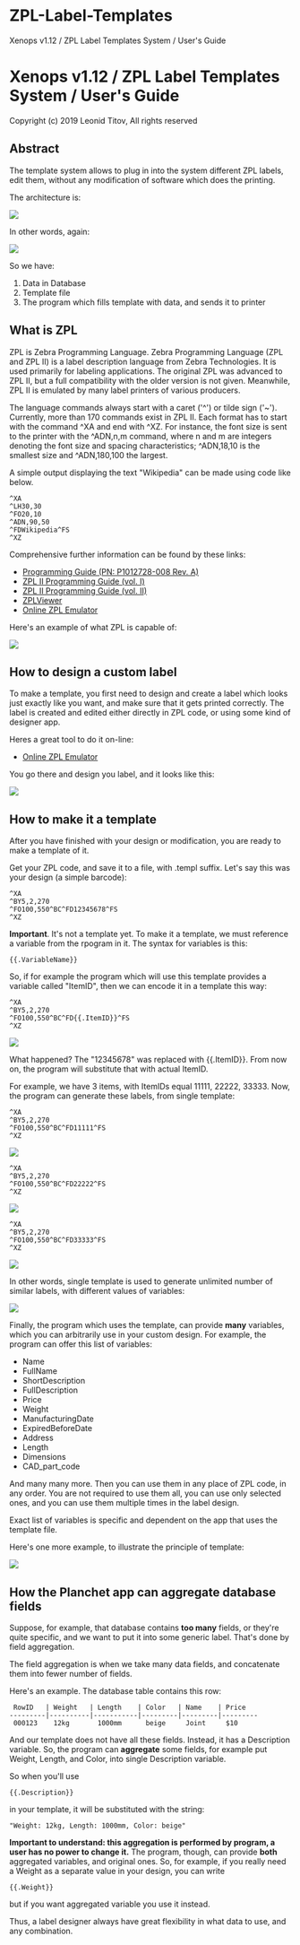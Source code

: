 # ZPL-Label-Templates
Xenops v1.12 / ZPL Label Templates System / User's Guide

# Xenops v1.12 / ZPL Label Templates System / User's Guide

Copyright (c) 2019 Leonid Titov, All rights reserved

## Abstract

The template system allows to plug in into the system different ZPL labels, edit them,
without any modification of software which does the printing.

The architecture is:

![](draw1.png)

In other words, again:

![](draw2.png)

So we have:

1. Data in Database
2. Template file
3. The program which fills template with data, and sends it to printer

## What is ZPL

ZPL is Zebra Programming Language. Zebra Programming Language (ZPL and ZPL II) is a label
description language from Zebra Technologies. It is used primarily for labeling applications.
The original ZPL was advanced to ZPL II, but a full compatibility with the older version is not given.
Meanwhile, ZPL II is emulated by many label printers of various producers.

The language commands always start with a caret ('^') or tilde sign ('~'). Currently, more than
170 commands exist in ZPL II. Each format has to start with the command ^XA and end with ^XZ.
For instance, the font size is sent to the printer with the ^ADN,n,m command, where n and m are
integers denoting the font size and spacing characteristics; ^ADN,18,10 is the smallest size and
^ADN,180,100 the largest.

A simple output displaying the text "Wikipedia" can be made using code like below.

	^XA
	^LH30,30
	^FO20,10
	^ADN,90,50
	^FDWikipedia^FS
	^XZ

Comprehensive further information can be found by these links:

* [Programming Guide (PN: P1012728-008 Rev. A)](https://www.zebra.com/content/dam/zebra/manuals/printers/common/programming/zpl-zbi2-pm-en.pdf)
* [ZPL II Programming Guide (vol. I)](http://www.tracerplus.com/kb/Manuals/ZPL_Vol1.pdf)
* [ZPL II Programming Guide (vol. II)](http://www.tracerplus.com/kb/Manuals/ZPL_Vol2.pdf)
* [ZPLViewer](http://zplviewer.sourceforge.net/)
* [Online ZPL Emulator](http://labelary.com/viewer.html)

Here's an example of what ZPL is capable of:

![](image052.png)


## How to design a custom label

To make a template, you first need to design and create a label which looks just exactly like you want,
and make sure that it gets printed correctly. The label is created and edited either directly in ZPL code,
or using some kind of designer app.

Heres a great tool to do it on-line:

* [Online ZPL Emulator](http://labelary.com/viewer.html)

You go there and design you label, and it looks like this:

![](labelary-viewer.png)


## How to make it a template

After you have finished with your design or modification, you are ready to make a template of it.

Get your ZPL code, and save it to a file, with .templ suffix. Let's say this was your design (a simple barcode):

	^XA
	^BY5,2,270
	^FO100,550^BC^FD12345678^FS
	^XZ

__Important__.
It's not a template yet. To make it a template, we must reference a variable from the rpogram in it.
The syntax for variables is this:

	{{.VariableName}}
	
So, if for example the program which will use this template provides a variable called "ItemID", then
we can encode it in a template this way:

	^XA
	^BY5,2,270
	^FO100,550^BC^FD{{.ItemID}}^FS
	^XZ

![](bc1.png)

What happened? The "12345678" was replaced with {{.ItemID}}. From now on, the program will substitute
that with actual ItemID.

For example, we have 3 items, with ItemIDs equal 11111, 22222, 33333. Now, the program can generate these
labels, from single template:

	^XA
	^BY5,2,270
	^FO100,550^BC^FD11111^FS
	^XZ

![](bc2.png)

	^XA
	^BY5,2,270
	^FO100,550^BC^FD22222^FS
	^XZ

![](bc3.png)

	^XA
	^BY5,2,270
	^FO100,550^BC^FD33333^FS
	^XZ

![](bc4.png)

	
In other words, single template is used to generate unlimited number of similar labels, with different values
of variables:

![](draw3.png)

Finally, the program which uses the template, can provide __many__ variables, which you can arbitrarily use
in your custom design. For example, the program can offer this list of variables:

* Name
* FullName
* ShortDescription
* FullDescription
* Price
* Weight
* ManufacturingDate
* ExpiredBeforeDate
* Address
* Length
* Dimensions
* CAD_part_code

And many many more. Then you can use them in any place of ZPL code, in any order. You are not required to use them all,
you can use only selected ones, and you can use them multiple times in the label design.

Exact list of variables is specific and dependent on the app that uses the template file.

Here's one more example, to illustrate the principle of template:

![](draw4.png)


## How the Planchet app can aggregate database fields

Suppose, for example, that database contains __too many__ fields, or they're quite
specific, and we want to put it into some generic label. That's done by field aggregation.

The field aggregation is when we take many data fields, and concatenate them into fewer number
of fields.

Here's an example. The database table contains this row:

	 RowID   | Weight   | Length    | Color   | Name    | Price
	---------|----------|-----------|---------|---------|---------
	 000123    12kg       1000mm      beige     Joint     $10

And our template does not have all these fields. Instead, it has a Description
variable. So, the program can __aggregate__ some fields, for example put
Weight, Length, and Color, into single Description variable.

So when you'll use

	{{.Description}}
	
in your template, it will be substituted with the string:

	"Weight: 12kg, Length: 1000mm, Color: beige"

__Important to understand: this aggregation is performed by program, a user has no
power to change it.__ The program, though, can provide __both__ aggregated variables,
and original ones. So, for example, if you really need a Weight as a separate value in your design,
you can write

	{{.Weight}}

but if you want aggregated variable you use it instead.

Thus, a label designer always have great flexibility in what data to use, and any combination.




